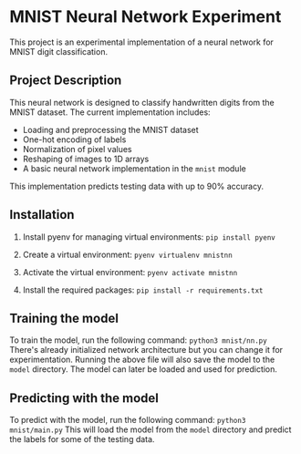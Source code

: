 # MNIST Neural Network Experiment

This project is an experimental implementation of a neural network for MNIST digit classification.

## Project Description

This neural network is designed to classify handwritten digits from the MNIST dataset. The current implementation includes:

- Loading and preprocessing the MNIST dataset
- One-hot encoding of labels
- Normalization of pixel values
- Reshaping of images to 1D arrays
- A basic neural network implementation in the `mnist` module

This implementation predicts testing data with up to 90% accuracy.

## Installation

1. Install pyenv for managing virtual environments:
```pip install pyenv```

2. Create a virtual environment:
```pyenv virtualenv mnistnn```

3. Activate the virtual environment:
```pyenv activate mnistnn```

4. Install the required packages:
```pip install -r requirements.txt```

## Training the model

To train the model, run the following command:
```python3 mnist/nn.py```
There's already initialized network architecture but you can change it for experimentation.
Running the above file will also save the model to the `model` directory. The model can later be loaded and used for prediction.

## Predicting with the model

To predict with the model, run the following command:
```python3 mnist/main.py```
This will load the model from the `model` directory and predict the labels for some of the testing data.
